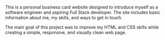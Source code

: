 This is a personal business card website designed to introduce myself as a software engineer and aspiring Full Stack developer. The site includes basic information about me, my skills, and ways to get in touch.

The main goal of this project was to improve my HTML and CSS skills while creating a simple, responsive, and visually clean web page.
